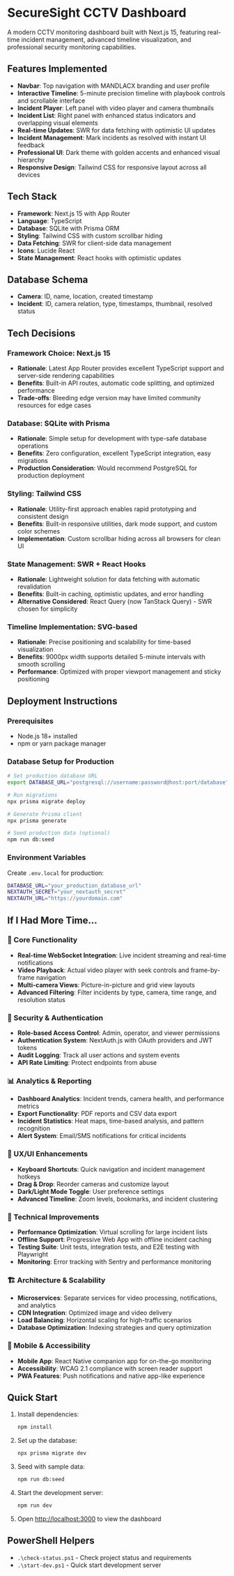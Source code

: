 # SecureSight CCTV Dashboard

A modern CCTV monitoring dashboard built with Next.js 15, featuring real-time incident management, advanced timeline visualization, and professional security monitoring capabilities.

## Features Implemented

- **Navbar**: Top navigation with MANDLACX branding and user profile
- **Interactive Timeline**: 5-minute precision timeline with playbook controls and scrollable interface
- **Incident Player**: Left panel with video player and camera thumbnails
- **Incident List**: Right panel with enhanced status indicators and overlapping visual elements
- **Real-time Updates**: SWR for data fetching with optimistic UI updates
- **Incident Management**: Mark incidents as resolved with instant UI feedback
- **Professional UI**: Dark theme with golden accents and enhanced visual hierarchy
- **Responsive Design**: Tailwind CSS for responsive layout across all devices

## Tech Stack

- **Framework**: Next.js 15 with App Router
- **Language**: TypeScript
- **Database**: SQLite with Prisma ORM
- **Styling**: Tailwind CSS with custom scrollbar hiding
- **Data Fetching**: SWR for client-side data management
- **Icons**: Lucide React
- **State Management**: React hooks with optimistic updates

## Database Schema

- **Camera**: ID, name, location, created timestamp
- **Incident**: ID, camera relation, type, timestamps, thumbnail, resolved status

## Tech Decisions

### Framework Choice: Next.js 15
- **Rationale**: Latest App Router provides excellent TypeScript support and server-side rendering capabilities
- **Benefits**: Built-in API routes, automatic code splitting, and optimized performance
- **Trade-offs**: Bleeding edge version may have limited community resources for edge cases

### Database: SQLite with Prisma
- **Rationale**: Simple setup for development with type-safe database operations
- **Benefits**: Zero configuration, excellent TypeScript integration, easy migrations
- **Production Consideration**: Would recommend PostgreSQL for production deployment

### Styling: Tailwind CSS
- **Rationale**: Utility-first approach enables rapid prototyping and consistent design
- **Benefits**: Built-in responsive utilities, dark mode support, and custom color schemes
- **Implementation**: Custom scrollbar hiding across all browsers for clean UI

### State Management: SWR + React Hooks
- **Rationale**: Lightweight solution for data fetching with automatic revalidation
- **Benefits**: Built-in caching, optimistic updates, and error handling
- **Alternative Considered**: React Query (now TanStack Query) - SWR chosen for simplicity

### Timeline Implementation: SVG-based
- **Rationale**: Precise positioning and scalability for time-based visualization
- **Benefits**: 9000px width supports detailed 5-minute intervals with smooth scrolling
- **Performance**: Optimized with proper viewport management and sticky positioning

## Deployment Instructions

### Prerequisites
- Node.js 18+ installed
- npm or yarn package manager

### Database Setup for Production
```bash
# Set production database URL
export DATABASE_URL="postgresql://username:password@host:port/database"

# Run migrations
npx prisma migrate deploy

# Generate Prisma client
npx prisma generate

# Seed production data (optional)
npm run db:seed
```

### Environment Variables
Create `.env.local` for production:
```bash
DATABASE_URL="your_production_database_url"
NEXTAUTH_SECRET="your_nextauth_secret"
NEXTAUTH_URL="https://yourdomain.com"
```

## If I Had More Time...

### 🎯 Core Functionality
- **Real-time WebSocket Integration**: Live incident streaming and real-time notifications
- **Video Playback**: Actual video player with seek controls and frame-by-frame navigation
- **Multi-camera Views**: Picture-in-picture and grid view layouts
- **Advanced Filtering**: Filter incidents by type, camera, time range, and resolution status

### 🔐 Security & Authentication
- **Role-based Access Control**: Admin, operator, and viewer permissions
- **Authentication System**: NextAuth.js with OAuth providers and JWT tokens
- **Audit Logging**: Track all user actions and system events
- **API Rate Limiting**: Protect endpoints from abuse

### 📊 Analytics & Reporting
- **Dashboard Analytics**: Incident trends, camera health, and performance metrics
- **Export Functionality**: PDF reports and CSV data export
- **Incident Statistics**: Heat maps, time-based analysis, and pattern recognition
- **Alert System**: Email/SMS notifications for critical incidents

### 🎨 UX/UI Enhancements
- **Keyboard Shortcuts**: Quick navigation and incident management hotkeys
- **Drag & Drop**: Reorder cameras and customize layout
- **Dark/Light Mode Toggle**: User preference settings
- **Advanced Timeline**: Zoom levels, bookmarks, and incident clustering

### 🔧 Technical Improvements
- **Performance Optimization**: Virtual scrolling for large incident lists
- **Offline Support**: Progressive Web App with offline incident caching
- **Testing Suite**: Unit tests, integration tests, and E2E testing with Playwright
- **Monitoring**: Error tracking with Sentry and performance monitoring

### 🏗️ Architecture & Scalability
- **Microservices**: Separate services for video processing, notifications, and analytics
- **CDN Integration**: Optimized image and video delivery
- **Load Balancing**: Horizontal scaling for high-traffic scenarios
- **Database Optimization**: Indexing strategies and query optimization

### 📱 Mobile & Accessibility
- **Mobile App**: React Native companion app for on-the-go monitoring
- **Accessibility**: WCAG 2.1 compliance with screen reader support
- **PWA Features**: Push notifications and native app-like experience


## Quick Start

1. Install dependencies:
   ```bash
   npm install
   ```

2. Set up the database:
   ```bash
   npx prisma migrate dev
   ```

3. Seed with sample data:
   ```bash
   npm run db:seed
   ```

4. Start the development server:
   ```bash
   npm run dev
   ```

5. Open [http://localhost:3000](http://localhost:3000) to view the dashboard

## PowerShell Helpers

- `.\check-status.ps1` - Check project status and requirements
- `.\start-dev.ps1` - Quick start development server
